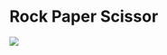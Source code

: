 # Rock Paper Scissor 

![](https://res.cloudinary.com/dvukj9sqf/image/upload/v1607701058/Screenshot_2020-12-11_18-05-55-305_ptw9cp.png)
